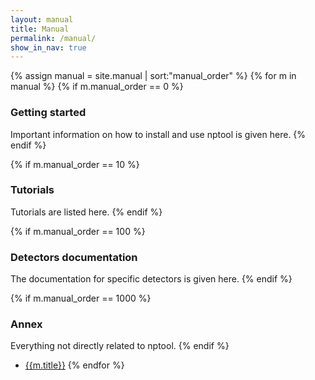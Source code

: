 ```yaml
---
layout: manual 
title: Manual 
permalink: /manual/
show_in_nav: true
---
```


{% assign manual = site.manual | sort:"manual_order"  %}
{% for m in manual %}
  {% if m.manual_order == 0 %}
   <h3> Getting started </h3>
  Important information on how to install and use nptool is given here.
  {% endif %} 
 
  {% if m.manual_order == 10 %}
   <h3> Tutorials </h3>
  Tutorials are listed here.
  {% endif %} 
 
  {% if m.manual_order == 100 %}
  <h3> Detectors documentation </h3> 
  The documentation for specific detectors is given here.
  {% endif %} 
  
  {% if m.manual_order == 1000 %}
  <h3> Annex </h3> 
  Everything not directly related to nptool.
  {% endif %} 

  
  * <a href="{{ m.url | replace:'' | prepend site.url,'' | prepend: site.baseurl | prepend: site.url }}">{{m.title}}</a>
{% endfor %}
